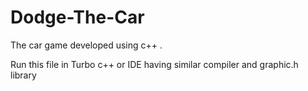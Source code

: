 # Dodge-The-Car
The car game developed using c++ .

Run this file in Turbo c++ or IDE having similar compiler and graphic.h library 
